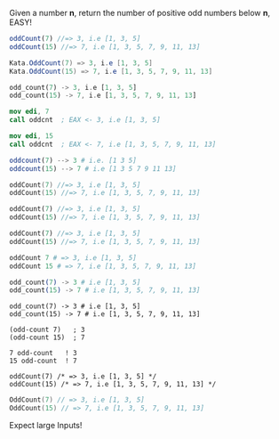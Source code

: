 Given a number **n**, return the number of positive odd numbers below **n**, EASY!

```javascript
oddCount(7) //=> 3, i.e [1, 3, 5]
oddCount(15) //=> 7, i.e [1, 3, 5, 7, 9, 11, 13]
```
```csharp
Kata.OddCount(7) => 3, i.e [1, 3, 5]
Kata.OddCount(15) => 7, i.e [1, 3, 5, 7, 9, 11, 13]
```
```rust
odd_count(7) -> 3, i.e [1, 3, 5]
odd_count(15) -> 7, i.e [1, 3, 5, 7, 9, 11, 13]
```
```nasm
mov edi, 7
call oddcnt  ; EAX <- 3, i.e [1, 3, 5]

mov edi, 15
call oddcnt  ; EAX <- 7, i.e [1, 3, 5, 7, 9, 11, 13]
```
```julia
oddcount(7) --> 3 # i.e. [1 3 5]
oddcount(15) --> 7 # i.e [1 3 5 7 9 11 13]
```
```kotlin
oddCount(7) //=> 3, i.e [1, 3, 5]
oddCount(15) //=> 7, i.e [1, 3, 5, 7, 9, 11, 13]
```
```php
oddCount(7) //=> 3, i.e [1, 3, 5]
oddCount(15) //=> 7, i.e [1, 3, 5, 7, 9, 11, 13]
```
```dart
oddCount(7) //=> 3, i.e [1, 3, 5]
oddCount(15) //=> 7, i.e [1, 3, 5, 7, 9, 11, 13]
```
```coffeescript
oddCount 7 # => 3, i.e [1, 3, 5]
oddCount 15 # => 7, i.e [1, 3, 5, 7, 9, 11, 13]
```
```elixir
odd_count(7) -> 3 # i.e [1, 3, 5]
odd_count(15) -> 7 # i.e [1, 3, 5, 7, 9, 11, 13]
```
```crystal
odd_count(7) -> 3 # i.e [1, 3, 5]
odd_count(15) -> 7 # i.e [1, 3, 5, 7, 9, 11, 13]
```
```racket
(odd-count 7)   ; 3
(odd-count 15)  ; 7
```
```factor
7 odd-count   ! 3
15 odd-count  ! 7
```
```reason
oddCount(7) /* => 3, i.e [1, 3, 5] */
oddCount(15) /* => 7, i.e [1, 3, 5, 7, 9, 11, 13] */
```
```go
OddCount(7) // => 3, i.e [1, 3, 5]
OddCount(15) // => 7, i.e [1, 3, 5, 7, 9, 11, 13]
```


Expect large Inputs!
